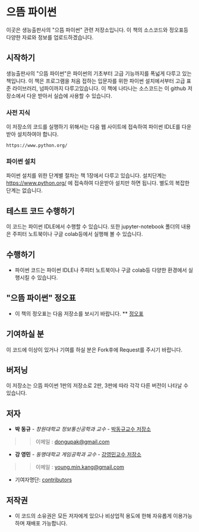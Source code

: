 # 으뜸 파이썬

이곳은 생능출판사의 "으뜸 파이썬" 관련 저장소입니다.
이 책의 소스코드와 정오표등 다양한 자료와 정보를 업로드하겠습니다.

## 시작하기

생능출판사의 "으뜸 파이썬"은 파이썬의 기초부터 고급 기능까지를 폭넓게 다루고 있는 책입니다.
이 책은 프로그램을 처음 접하는 입문자를 위한 파이썬 설치에서부터 고급 표준 라이브러리, 넘파이까지 다루고있습니다.
이 책에 나타나는 소스코드는 이 github 저장소에서 다운 받아서 실습에 사용할 수 있습니다.

### 사전 지식

이 저장소의 코드를 실행하기 위해서는 다음 웹 사이트에 접속하여 파이썬 IDLE를 다운받아 설치하여야 합니다.
```
https://www.python.org/
```

### 파이썬 설치

파이썬 설치를 위한 단계별 절차는 책 1장에서 다루고 있습니다.
설치단계는 https://www.python.org/ 에 접속하여 다운받아 설치만 하면 됩니다.
별도의 복잡한 단계는 없습니다.

## 테스트 코드 수행하기

이 코드는 파이썬 IDLE에서 수행할 수 있습니다.
또한 jupyter-notebook 폴더의 내용은 주피터 노트북이나 구글 colab등에서 실행해 볼 수 있습니다.

## 수행하기

* 파이썬 코드는 파이썬 IDLE나 주피터 노트북이나 구글 colab등 다양한 환경에서 실행시킬 수 있습니다.

## "으뜸 파이썬" 정오표

* 이 책의 정오표는 다음 저장소를 보시기 바랍니다.
** [정오표](https://github.com/dongupak/Prime-Python/errata)

## 기여하실 분

이 코드에 이상이 있거나 기여를 하실 분은 Fork후에 Request를 주시기 바랍니다.

## 버저닝

이 저장소는 으뜸 파이썬 1판의 저장소로 2판, 3판에 따라 각각 다른 버전이 나타날 수 있습니다.

## 저자

* **박 동규** - *창원대학교 정보통신공학과 교수* - [박동규교수 저장소](https://github.com/dongupak)

>> 이메일 : dongupak@gmail.com

* **강 영민** - *동명대학교 게임공학과 교수* - [강영민교수 저장소](https://github.com/dknife)

>> 이메일 : young.min.kang@gmail.com

* 기여자명단: [contributors](https://github.com/dongupak/Prime-Python/contributors)

## 저작권

* 이 코드의 소유권은 모든 저자에게 있으나 비상업적 용도에 한해 자유롭게 이용가능하며 재배포 가능합니다.
